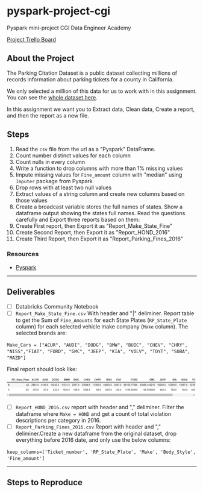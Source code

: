 # pyspark-project-cgi

Pyspark mini-project CGI Data Engineer Academy

[Project Trello Board](https://trello.com/b/OBYp7AMJ/pyspark-project-2)

## About the Project

The Parking Citation Dataset is a public dataset collecting millions of records information about parking tickets for a county in California.

We only selected a million of this data for us to work with in this assignment. You can see the [whole dataset here](https://data.lacity.org/Transportation/Parking-Citations/wjz9-h9np/data).

In this assignment we want you to Extract data, Clean data, Create a report, and then the report as a new file.

## Steps

1. Read the `csv` file from the url as a "Pyspark" DataFrame.
2. Count number distinct values for each column
3. Count nulls in every column
4. Write a function to drop columns with more than 1% missing values
5. Impute missing values for `Fine_amount` column with "median" using `Imputer` package from Pyspark
6. Drop rows with at least two null values
7. Extract values of a string column and create new columns based on those values
8. Create a broadcast variable stores the full names of states. Show a dataframe output showing the states full names. Read the questions carefully and Export three reports based on them:
9. Create First report, then Export it as "Report_Make_State_Fine"
10. Create Second Report, then Export it as "Report_HOND_2016"
11. Create Third Report, then Export it as "Report_Parking_Fines_2016"

### Resources

- [Pyspark](https://sparkbyexamples.com/)

---

## Deliverables

- [ ] Databricks Community Notebook
- [ ] `Report_Make_State_Fine.csv` With header and "|" deliminer. Report  table to get the Sum of `Fine_Amounts` for each State Plates (`RP_State_Plate` column) for each selected vehicle make company (`Make` column).  The selected brands are:

`Make_Cars = ["ACUR", "AUDI", "DODG", "BMW", "BUIC", "CHEV", "CHRY", "NISS","FIAT", "FORD", "GMC", "JEEP", "KIA", "VOLV", "TOYT", "SUBA", "MAZD"]`

Final report should look like:

![Question9](report_table.PNG)

- [ ] `Report_HOND_2016.csv` report with header and "," deliminer. Filter the dataframe where `Make = HOND` and get a count of total violation descriptions per category in 2016.
- [ ] `Report_Parking_Fines_2016.csv` Report with header and "," deliminer.Create a new dataframe from the original dataset, drop everything before 2016 date, and only use the below columns:

`keep_columns=['Ticket_number', 'RP_State_Plate', 'Make', 'Body_Style', 'Fine_amount']`

---

## Steps to Reproduce

